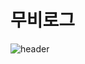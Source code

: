 # 무비로그
![header](https://capsule-render.vercel.app/api?type=wave&color=auto&height=300&section=header&text=capsule%20render&fontSize=90)
